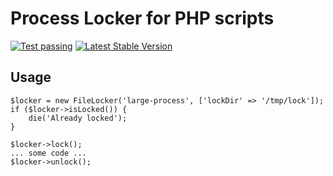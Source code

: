 # Process Locker for PHP scripts

[![Test passing](https://travis-ci.org/HopeUA/locker.svg?branch=master)](https://travis-ci.org/HopeUA/locker)
[![Latest Stable Version](https://poser.pugx.org/hope/locker/v/stable.svg)](https://packagist.org/packages/hope/locker)

## Usage
    $locker = new FileLocker('large-process', ['lockDir' => '/tmp/lock']);
    if ($locker->isLocked()) {
        die('Already locked');
    }

    $locker->lock();
    ... some code ...
    $locker->unlock();
